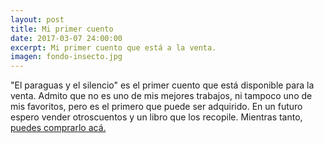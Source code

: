 ```yaml
---
layout: post
title: Mi primer cuento
date: 2017-03-07 24:00:00
excerpt: Mi primer cuento que está a la venta.
imagen: fondo-insecto.jpg
---
```


"El paraguas y el silencio" es el primer cuento que está disponible para la venta. Admito que no es uno de mis mejores trabajos, ni tampoco uno de mis favoritos, pero es el primero que puede ser adquirido. En un futuro espero vender otroscuentos y un libro que los recopile. Mientras tanto, [puedes comprarlo acá.](https://books2read.com/u/bpG2A9)